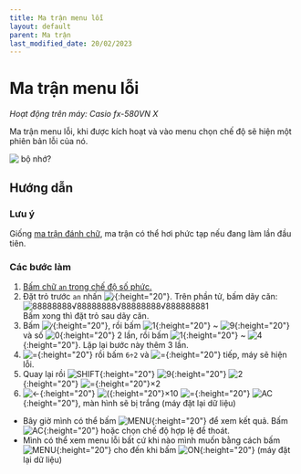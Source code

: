 ```yaml
---
title: Ma trận menu lỗi
layout: default
parent: Ma trận
last_modified_date: 20/02/2023
---
```


# Ma trận menu lỗi
*Hoạt động trên máy: Casio fx-580VN X*

Ma trận menu lỗi, khi được kích hoạt và vào menu chọn chế độ sẽ hiện một phiên bản lỗi của nó.

![&nbsp;bộ nhớ?](/thu-vien-ma-tran/images/thumb/ma-tran-menu-loi.png)

## Hướng dẫn
### Lưu ý
Giống [ma trận đánh chữ](/thu-vien-ma-tran/docs/ma-tran/ma-tran-danh-chu.html), ma trận có thể hơi phức tạp nếu đang làm lần đầu tiên.
### Các bước làm
1. [Bấm chữ `an` trong chế độ số phức.](/thu-vien-ma-tran/docs/loi-may-tinh/ki-tu-an.html#chế-độ-số-phức)
2. Đặt trỏ trước `an`  nhấn ![⁄]{:height="20"}. Trên phần tử, bấm dãy căn:  
![<sup>88888888</sup>√<sup>88888888</sup>√<sup>88888888</sup>√88888888<sup>1</sup>](https://latex.codecogs.com/png.image?\inline%20\LARGE%20\dpi{110}\bg{black}\sqrt[88888888]{\sqrt[88888888]{\sqrt[88888888]{88888888^1}}})  
Bấm xong thì đặt trỏ sau dãy căn.
3. Bấm ![⁄]{:height="20"}, rồi bấm ![1]{:height="20"} ~ ![9]{:height="20"} và số ![0]{:height="20"} 2 lần, rồi bấm ![1]{:height="20"} ~ ![4]{:height="20"}. Lặp lại bước này thêm 3 lần.
4. ![=]{:height="20"} rồi bấm `6÷2` và ![=]{:height="20"} tiếp, máy sẽ hiện lỗi.
5. Quay lại rồi ![SHIFT]{:height="20"} ![9]{:height="20"} ![2]{:height="20"} ![=]{:height="20"}×2
6. ![←]{:height="20"} ![(]{:height="20"}×10 ![=]{:height="20"} ![AC]{:height="20"}, màn hình sẽ bị trắng (máy đặt lại dữ liệu)
- Bây giờ mình có thể bấm ![MENU]{:height="20"} để xem kết quả. Bấm ![AC]{:height="20"} hoặc chọn chế độ hợp lệ để thoát.
- Mình có thể xem menu lỗi bất cứ khi nào mình muốn bằng cách bấm ![MENU]{:height="20"} cho đến khi bấm ![ON]{:height="20"} (máy đặt lại dữ liệu)

[SHIFT]: /thu-vien-ma-tran/images/fx580vnx/shift.png
[MENU]: /thu-vien-ma-tran/images/fx580vnx/menu.png
[ON]: /thu-vien-ma-tran/images/fx580vnx/on.png
[←]: /thu-vien-ma-tran/images/fx580vnx/dpad_left.png
[⁄]: /thu-vien-ma-tran/images/fx580vnx/frac.png
[(-)]: /thu-vien-ma-tran/images/fx580vnx/negat.png
[(]: /thu-vien-ma-tran/images/fx580vnx/paren_open.png
[AC]: /thu-vien-ma-tran/images/fx580vnx/ac.png
[0]: /thu-vien-ma-tran/images/fx580vnx/0.png
[1]: /thu-vien-ma-tran/images/fx580vnx/1.png
[2]: /thu-vien-ma-tran/images/fx580vnx/2.png
[4]: /thu-vien-ma-tran/images/fx580vnx/4.png
[8]: /thu-vien-ma-tran/images/fx580vnx/8.png
[9]: /thu-vien-ma-tran/images/fx580vnx/9.png
[.]: /thu-vien-ma-tran/images/fx580vnx/decimal.png
[=]: /thu-vien-ma-tran/images/fx580vnx/exec.png
